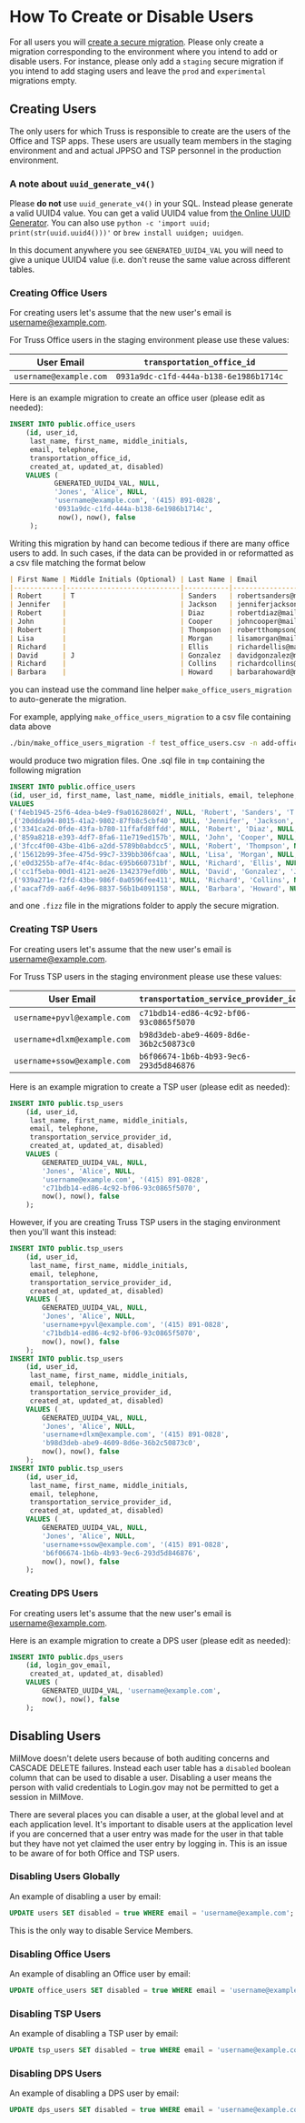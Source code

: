 # How To Create or Disable Users

For all users you will [create a secure migration](./migrate-the-database.md#secure-migrations). Please
only create a migration corresponding to the environment where you intend to add or disable users. For instance,
please only add a `staging` secure migration if you intend to add staging users and leave the `prod`
and `experimental` migrations empty.

## Creating Users

The only users for which Truss is responsible to create are the users of the Office and TSP apps. These
users are usually team members in the staging environment and and actual JPPSO and TSP personnel in the
production environment.

### A note about `uuid_generate_v4()`

Please **do not** use `uuid_generate_v4()` in your SQL. Instead please generate a valid UUID4 value. You can
get a valid UUID4 value from [the Online UUID Generator](https://www.uuidgenerator.net/). You can also use
`python -c 'import uuid; print(str(uuid.uuid4()))'` or `brew install uuidgen; uuidgen`.

In this document anywhere you see `GENERATED_UUID4_VAL` you will need to give a unique UUID4 value (i.e. don't reuse
the same value across different tables.

### Creating Office Users

For creating users let's assume that the new user's email is username@example.com.

For Truss Office users in the staging environment please use these values:

| User Email | `transportation_office_id` |
| --- | --- |
| `username@example.com` | `0931a9dc-c1fd-444a-b138-6e1986b1714c` |

Here is an example migration to create an office user (please edit as needed):

```sql
INSERT INTO public.office_users
    (id, user_id,
     last_name, first_name, middle_initials,
     email, telephone,
     transportation_office_id,
     created_at, updated_at, disabled)
    VALUES (
           GENERATED_UUID4_VAL, NULL,
           'Jones', 'Alice', NULL,
           'username@example.com', '(415) 891-0828',
           '0931a9dc-c1fd-444a-b138-6e1986b1714c',
            now(), now(), false
     );
```

Writing this migration by hand can become tedious if there are many office users to add. In such cases, if the data can be provided in or
reformatted as a csv file matching the format below

```markdown
| First Name | Middle Initials (Optional) | Last Name | Email                    | Phone          | Transport Office (UUID)               |
|------------|----------------------------|-----------|--------------------------|----------------|---------------------------------------|
| Robert     | T                          | Sanders   | robertsanders@mail.com   | (915) 269-1070 | 313db258-d067-41d1-bbc2-91023d62f9a3  |
| Jennifer   |                            | Jackson   | jenniferjackson@mail.com | (201) 271-0070 | 313db258-d067-41d1-bbc2-91023d62f9a3  |
| Robert     |                            | Diaz      | robertdiaz@mail.com      | (241) 740-2961 | 313db258-d067-41d1-bbc2-91023d62f9a3  |
| John       |                            | Cooper    | johncooper@mail.com      | (750) 789-5810 | 313db258-d067-41d1-bbc2-91023d62f9a3  |
| Robert     |                            | Thompson  | robertthompson@mail.com  | (346) 464-0904 | 313db258-d067-41d1-bbc2-91023d62f9a3  |
| Lisa       |                            | Morgan    | lisamorgan@mail.com      | (225) 656-6220 | 313db258-d067-41d1-bbc2-91023d62f9a3  |
| Richard    |                            | Ellis     | richardellis@mail.com    | (853) 992-5796 | 313db258-d067-41d1-bbc2-91023d62f9a3  |
| David      | J                          | Gonzalez  | davidgonzalez@mail.com   | (790) 907-0453 | 313db258-d067-41d1-bbc2-91023d62f9a3  |
| Richard    |                            | Collins   | richardcollins@mail.com  | (518) 772-8852 | 313db258-d067-41d1-bbc2-91023d62f9a3  |
| Barbara    |                            | Howard    | barbarahoward@mail.com   | (392) 216-7523 | 313db258-d067-41d1-bbc2-91023d62f9a3% |

```

you can instead use the command line helper `make_office_users_migration` to auto-generate the migration.

For example, applying `make_office_users_migration` to a csv file containing data above

```bash
./bin/make_office_users_migration -f test_office_users.csv -n add-office-users
```

would produce two migration files. One .sql file in `tmp` containing the following migration

```sql
INSERT INTO public.office_users
(id, user_id, first_name, last_name, middle_initials, email, telephone, transportation_office_id, created_at, updated_at)
VALUES
('f4eb1945-25f6-4dea-b4e9-f9a01628602f', NULL, 'Robert', 'Sanders', 'T', 'robertsanders@mail.com', '(915) 269-1070', '313db258-d067-41d1-bbc2-91023d62f9a3', now(), now())
,('20ddda94-8015-41a2-9802-87fb8c5cbf40', NULL, 'Jennifer', 'Jackson', NULL, 'jenniferjackson@mail.com', '(201) 271-0070', '313db258-d067-41d1-bbc2-91023d62f9a3', now(), now())
,('3341ca2d-0fde-43fa-b780-11ffafd8ffdd', NULL, 'Robert', 'Diaz', NULL, 'robertdiaz@mail.com', '(241) 740-2961', '313db258-d067-41d1-bbc2-91023d62f9a3', now(), now())
,('859a8218-e393-4df7-8fa6-11e719ed157b', NULL, 'John', 'Cooper', NULL, 'johncooper@mail.com', '(750) 789-5810', '313db258-d067-41d1-bbc2-91023d62f9a3', now(), now())
,('3fcc4f00-43be-41b6-a2dd-5789b0abdcc5', NULL, 'Robert', 'Thompson', NULL, 'robertthompson@mail.com', '(346) 464-0904', '313db258-d067-41d1-bbc2-91023d62f9a3', now(), now())
,('15612b99-3fee-475d-99c7-339bb306fcaa', NULL, 'Lisa', 'Morgan', NULL, 'lisamorgan@mail.com', '(225) 656-6220', '313db258-d067-41d1-bbc2-91023d62f9a3', now(), now())
,('e0d3255b-af7e-4f4c-8dac-695b660731bf', NULL, 'Richard', 'Ellis', NULL, 'richardellis@mail.com', '(853) 992-5796', '313db258-d067-41d1-bbc2-91023d62f9a3', now(), now())
,('cc1f5eba-00d1-4121-ae26-1342379efd0b', NULL, 'David', 'Gonzalez', 'J', 'davidgonzalez@mail.com', '(790) 907-0453', '313db258-d067-41d1-bbc2-91023d62f9a3', now(), now())
,('939a271e-f2fd-43be-986f-0a0596fee411', NULL, 'Richard', 'Collins', NULL, 'richardcollins@mail.com', '(518) 772-8852', '313db258-d067-41d1-bbc2-91023d62f9a3', now(), now())
,('aacaf7d9-aa6f-4e96-8837-56b1b4091158', NULL, 'Barbara', 'Howard', NULL, 'barbarahoward@mail.com', '(392) 216-7523', '313db258-d067-41d1-bbc2-91023d62f9a3', now(), now());
```

and one `.fizz` file in the migrations folder to apply the secure migration.

### Creating TSP Users

For creating users let's assume that the new user's email is username@example.com.

For Truss TSP users in the staging environment please use these values:

| User Email | `transportation_service_provider_id` |
| --- | --- |
| `username+pyvl@example.com` | `c71bdb14-ed86-4c92-bf06-93c0865f5070` |
| `username+dlxm@example.com` | `b98d3deb-abe9-4609-8d6e-36b2c50873c0` |
| `username+ssow@example.com` | `b6f06674-1b6b-4b93-9ec6-293d5d846876` |

Here is an example migration to create a TSP user (please edit as needed):

```sql
INSERT INTO public.tsp_users
    (id, user_id,
     last_name, first_name, middle_initials,
     email, telephone,
     transportation_service_provider_id,
     created_at, updated_at, disabled)
    VALUES (
        GENERATED_UUID4_VAL, NULL,
        'Jones', 'Alice', NULL,
        'username@example.com', '(415) 891-0828',
        'c71bdb14-ed86-4c92-bf06-93c0865f5070',
        now(), now(), false
    );
```

However, if you are creating Truss TSP users in the staging environment then you'll want this instead:

```sql
INSERT INTO public.tsp_users
    (id, user_id,
     last_name, first_name, middle_initials,
     email, telephone,
     transportation_service_provider_id,
     created_at, updated_at, disabled)
    VALUES (
        GENERATED_UUID4_VAL, NULL,
        'Jones', 'Alice', NULL,
        'username+pyvl@example.com', '(415) 891-0828',
        'c71bdb14-ed86-4c92-bf06-93c0865f5070',
        now(), now(), false
    );
INSERT INTO public.tsp_users
    (id, user_id,
     last_name, first_name, middle_initials,
     email, telephone,
     transportation_service_provider_id,
     created_at, updated_at, disabled)
    VALUES (
        GENERATED_UUID4_VAL, NULL,
        'Jones', 'Alice', NULL,
        'username+dlxm@example.com', '(415) 891-0828',
        'b98d3deb-abe9-4609-8d6e-36b2c50873c0',
        now(), now(), false
    );
INSERT INTO public.tsp_users
    (id, user_id,
     last_name, first_name, middle_initials,
     email, telephone,
     transportation_service_provider_id,
     created_at, updated_at, disabled)
    VALUES (
        GENERATED_UUID4_VAL, NULL,
        'Jones', 'Alice', NULL,
        'username+ssow@example.com', '(415) 891-0828',
        'b6f06674-1b6b-4b93-9ec6-293d5d846876',
        now(), now(), false
    );
```

### Creating DPS Users

For creating users let's assume that the new user's email is username@example.com.

Here is an example migration to create a DPS user (please edit as needed):

```sql
INSERT INTO public.dps_users
    (id, login_gov_email,
     created_at, updated_at, disabled)
    VALUES (
        GENERATED_UUID4_VAL, 'username@example.com',
        now(), now(), false
    );
```

## Disabling Users

MilMove doesn't delete users because of both auditing concerns and CASCADE DELETE failures. Instead each
user table has a `disabled` boolean column that can be used to disable a user. Disabling a user means the
person with valid credentials to Login.gov may not be permitted to get a session in MilMove.

There are several places you can disable a user, at the global level and at each application level. It's important
to disable users at the application level if you are concerned that a user entry was made for the user in that
table but they have not yet claimed the user entry by logging in.  This is an issue to be aware of for both Office
and TSP users.

### Disabling Users Globally

An example of disabling a user by email:

```sql
UPDATE users SET disabled = true WHERE email = 'username@example.com';
```

This is the only way to disable Service Members.

### Disabling Office Users

An example of disabling an Office user by email:

```sql
UPDATE office_users SET disabled = true WHERE email = 'username@example.com';
```

### Disabling TSP Users

An example of disabling a TSP user by email:

```sql
UPDATE tsp_users SET disabled = true WHERE email = 'username@example.com';
```

### Disabling DPS Users

An example of disabling a DPS user by email:

```sql
UPDATE dps_users SET disabled = true WHERE email = 'username@example.com';
```
